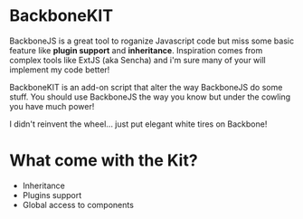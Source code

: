 BackboneKIT
===========

BackboneJS is a great tool to roganize Javascript code but miss some basic feature like **plugin support** and **inheritance**.
Inspiration comes from complex tools like ExtJS (aka Sencha) and i'm sure many of your will implement my code better!

BackboneKIT is an add-on script that alter the way BackboneJS do some stuff. 
You should use BackboneJS the way you know but under the cowling you have much power!

I didn't reinvent the wheel... just put elegant white tires on Backbone!

What come with the Kit?
=======================

* Inheritance
* Plugins support
* Global access to components